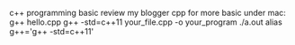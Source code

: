 c++ programming basic
review my blogger cpp for more basic 
under mac: 
g++ hello.cpp
g++ -std=c++11 your_file.cpp -o your_program
./a.out
alias g++='g++ -std=c++11'
